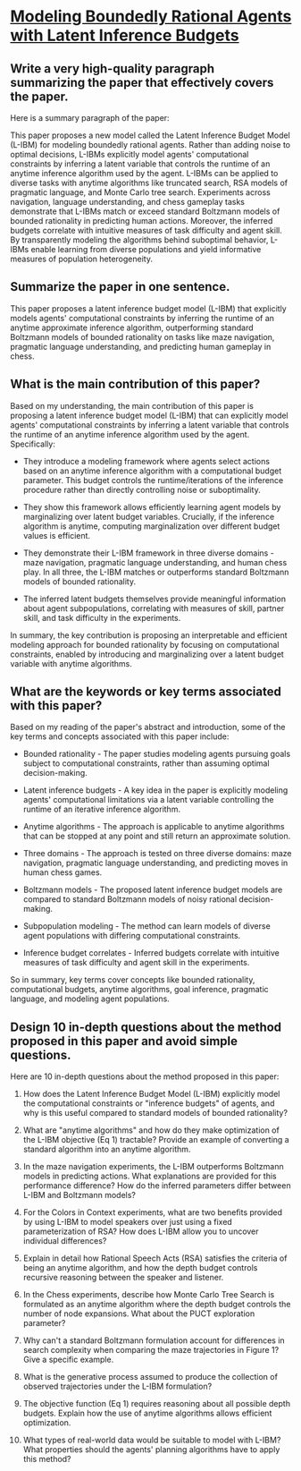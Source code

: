 # [Modeling Boundedly Rational Agents with Latent Inference Budgets](https://arxiv.org/abs/2312.04030)

## Write a very high-quality paragraph summarizing the paper that effectively covers the paper.

 Here is a summary paragraph of the paper:

This paper proposes a new model called the Latent Inference Budget Model (L-IBM) for modeling boundedly rational agents. Rather than adding noise to optimal decisions, L-IBMs explicitly model agents' computational constraints by inferring a latent variable that controls the runtime of an anytime inference algorithm used by the agent. L-IBMs can be applied to diverse tasks with anytime algorithms like truncated search, RSA models of pragmatic language, and Monte Carlo tree search. Experiments across navigation, language understanding, and chess gameplay tasks demonstrate that L-IBMs match or exceed standard Boltzmann models of bounded rationality in predicting human actions. Moreover, the inferred budgets correlate with intuitive measures of task difficulty and agent skill. By transparently modeling the algorithms behind suboptimal behavior, L-IBMs enable learning from diverse populations and yield informative measures of population heterogeneity.


## Summarize the paper in one sentence.

 This paper proposes a latent inference budget model (L-IBM) that explicitly models agents' computational constraints by inferring the runtime of an anytime approximate inference algorithm, outperforming standard Boltzmann models of bounded rationality on tasks like maze navigation, pragmatic language understanding, and predicting human gameplay in chess.


## What is the main contribution of this paper?

 Based on my understanding, the main contribution of this paper is proposing a latent inference budget model (L-IBM) that can explicitly model agents' computational constraints by inferring a latent variable that controls the runtime of an anytime inference algorithm used by the agent. Specifically:

- They introduce a modeling framework where agents select actions based on an anytime inference algorithm with a computational budget parameter. This budget controls the runtime/iterations of the inference procedure rather than directly controlling noise or suboptimality.

- They show this framework allows efficiently learning agent models by marginalizing over latent budget variables. Crucially, if the inference algorithm is anytime, computing marginalization over different budget values is efficient.

- They demonstrate their L-IBM framework in three diverse domains - maze navigation, pragmatic language understanding, and human chess play. In all three, the L-IBM matches or outperforms standard Boltzmann models of bounded rationality.

- The inferred latent budgets themselves provide meaningful information about agent subpopulations, correlating with measures of skill, partner skill, and task difficulty in the experiments.

In summary, the key contribution is proposing an interpretable and efficient modeling approach for bounded rationality by focusing on computational constraints, enabled by introducing and marginalizing over a latent budget variable with anytime algorithms.


## What are the keywords or key terms associated with this paper?

 Based on my reading of the paper's abstract and introduction, some of the key terms and concepts associated with this paper include:

- Bounded rationality - The paper studies modeling agents pursuing goals subject to computational constraints, rather than assuming optimal decision-making.

- Latent inference budgets - A key idea in the paper is explicitly modeling agents' computational limitations via a latent variable controlling the runtime of an iterative inference algorithm.

- Anytime algorithms - The approach is applicable to anytime algorithms that can be stopped at any point and still return an approximate solution.

- Three domains - The approach is tested on three diverse domains: maze navigation, pragmatic language understanding, and predicting moves in human chess games.

- Boltzmann models - The proposed latent inference budget models are compared to standard Boltzmann models of noisy rational decision-making.

- Subpopulation modeling - The method can learn models of diverse agent populations with differing computational constraints.

- Inference budget correlates - Inferred budgets correlate with intuitive measures of task difficulty and agent skill in the experiments.

So in summary, key terms cover concepts like bounded rationality, computational budgets, anytime algorithms, goal inference, pragmatic language, and modeling agent populations.


## Design 10 in-depth questions about the method proposed in this paper and avoid simple questions.

 Here are 10 in-depth questions about the method proposed in this paper:

1) How does the Latent Inference Budget Model (L-IBM) explicitly model the computational constraints or "inference budgets" of agents, and why is this useful compared to standard models of bounded rationality?

2) What are "anytime algorithms" and how do they make optimization of the L-IBM objective (Eq 1) tractable? Provide an example of converting a standard algorithm into an anytime algorithm.  

3) In the maze navigation experiments, the L-IBM outperforms Boltzmann models in predicting actions. What explanations are provided for this performance difference? How do the inferred parameters differ between L-IBM and Boltzmann models?

4) For the Colors in Context experiments, what are two benefits provided by using L-IBM to model speakers over just using a fixed parameterization of RSA? How does L-IBM allow you to uncover individual differences?

5) Explain in detail how Rational Speech Acts (RSA) satisfies the criteria of being an anytime algorithm, and how the depth budget controls recursive reasoning between the speaker and listener. 

6) In the Chess experiments, describe how Monte Carlo Tree Search is formulated as an anytime algorithm where the depth budget controls the number of node expansions. What about the PUCT exploration parameter?

7) Why can't a standard Boltzmann formulation account for differences in search complexity when comparing the maze trajectories in Figure 1? Give a specific example.

8) What is the generative process assumed to produce the collection of observed trajectories under the L-IBM formulation? 

9) The objective function (Eq 1) requires reasoning about all possible depth budgets. Explain how the use of anytime algorithms allows efficient optimization.

10) What types of real-world data would be suitable to model with L-IBM? What properties should the agents' planning algorithms have to apply this method?
